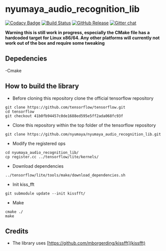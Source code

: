 # nyumaya_audio_recognition_lib

[![Codacy Badge](https://api.codacy.com/project/badge/Grade/c66fbe7fad2942018121844687ede135)](https://app.codacy.com/app/yodakohl/nyumaya_audio_recognition_lib?utm_source=github.com&utm_medium=referral&utm_content=nyumaya/nyumaya_audio_recognition_lib&utm_campaign=Badge_Grade_Dashboard)
[![Build Status](https://travis-ci.org/nyumaya/nyumaya_audio_recognition_lib.svg?branch=master)](https://travis-ci.org/nyumaya/nyumaya_audio_recognition_lib)
[![GitHub Release](https://github-basic-badges.herokuapp.com/release/nyumaya/nyumaya_audio_recognition_lib.svg)]()
[![Gitter chat](https://badges.gitter.im/gitterHQ/gitter.png)](https://gitter.im/nyumaya_audio_recognition)

**Warning this is still work in progress, especially the CMake file has a hardcoded target for Linux x86/64. Any other platforms will currently not work out of the box and require some tweaking**


## Depedencies
-Cmake

## How to build the library


- Before cloning this repository clone the official tensorflow repository

```
git clone https://github.com/tensorflow/tensorflow.git 
cd tensorflow
git checkout 41b0fb94457c0de1688ed595e5ff2ada068fc93f 
```

- Clone this repository within the top folder of the tensorflow repository


```
git clone https://github.com/nyumaya/nyumaya_audio_recognition_lib.git

```

- Modify the registered ops

```
cd nyumaya_audio_recognition_lib/
cp register.cc ../tensorflow/lite/kernels/
```

- Download dependencies

```
../tensorflow/lite/tools/make/download_dependencies.sh 
```

- Init kiss_fft

```
git submodule update --init kissfft/
```

- Make

```
cmake ./
make 
```

## Credits


- The library uses [https://github.com/mborgerding/kissfft](kissfft)
